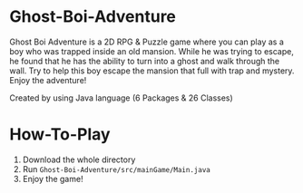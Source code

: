 # Ghost-Boi-Adventure
Ghost Boi Adventure is a 2D RPG &amp; Puzzle game where you can play as a boy who was trapped inside an old mansion. While he was trying to escape, he found that he has the ability to turn into a ghost and walk through the wall. Try to help this boy escape the mansion that full with trap and mystery. Enjoy the adventure!

Created by using Java language (6 Packages & 26 Classes)

# How-To-Play
1. Download the whole directory
2. Run `Ghost-Boi-Adventure/src/mainGame/Main.java`
3. Enjoy the game!
